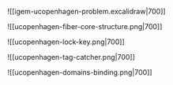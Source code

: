 
![[igem-ucopenhagen-problem.excalidraw|700]]

![[ucopenhagen-fiber-core-structure.png|700]]

![[ucopenhagen-lock-key.png|700]]

![[ucopenhagen-tag-catcher.png|700]]

![[ucopenhagen-domains-binding.png|700]]

